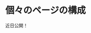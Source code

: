 # 個々のページの構成

近日公開！


<!-- After you've configured your Page Set, you can reconfigure some options at the individual page level, including options that weren't available when you initially created the page. Options selected here only affect the page you've selected; they don't affect other pages of the site. Many of these options are the same as those that configure the complete Page Set; See [Configuring Page Sets](./05-configuring-page-sets.md) for more information on those.

To configure an individual page, follow these steps:

1. Open the Product Menu and go to *Site Builder* &rarr; *Pages* under your site's menu. Alternatively, since Liferay DXP 7.3, you can click the (![icon-page-tree](../../../../icon-page-tree.png)) icon next to the Site name to open the Page Tree Menu.

1. Open the Actions menu (![Options](../../../../images/icon-options.png)) next to the page you want to configure and select &rarr; *Configure*. Alternatively, you can click the *Configure* icon on the top right of any page.

1. Update the settings under the [*General*](#general), [*SEO*](#seo), [*Look and Feel*](#look-and-feel), and [*Advanced*](#advanced) tabs with the new values. Note that the *Look and Feel* and *Advanced* tabs aren't available for Content Pages

  ```{note}
  Many of the configuration field values are localizable. Click the language flag next to a localized field, select the desired flag for the localization, and provide the translation for the user's locale to translate the field.
  ```

1. Click *Save* to apply the updates to the page.

The available page settings are described in more detail below.

## General

The *General* tab lets you configure the basic information and the design for Widget Pages. You can change the *Name*, *Friendly URL*, and *Page Layout* (Widget Pages only).

**Name:** The title that appears in the browser's title bar, and how the page is identified in the navigation

**Hidden from Navigation Menu Widget:** Whether to include the page in the navigation.

**Friendly URL:** Defines the page's link. It's best practice to have the URL match the name of the Page, so you should update both fields at the same time.

**Inherit Changes:** Defines whether to inherit changes made to the Page Template. This option is only available for pages based on a Page Template, and it is enabled by default. See [Propagating Changes](./07-creating-a-page-template.md#propagating-changes) for more information.

**Page Layout (only available for Widget Pages):** For Widget Pages, you can select a Layout Template that defines droppable locations for widgets. Layout Templates define a number of sections with columns and rows. Widgets added to a section expand (or contract) horizontally to fill the space and can be stacked vertically.

![Setting a layout template for your page.](./configuring-individual-pages/images/01.png)

## SEO

The *SEO* tab provides categorization fields for organizing the page and Search Engine Optimization (SEO) fields for managing the indexing options for the page.

### Categorization

The *Categorization* section shows the categorization options. These tools help organize the page so users can find it through search and navigation. For more information on using tags and categories, see [Organizing Content with Tags and Categories](TODO).

### SEO

SEO provides several ways to optimize the data the page provides to an indexer that's crawling the page.

**HTML Title:** Sets the value of the `<title>` element for the page, which defines the document's title displayed in the browser's title bar or page's tab in the browser.

**Meta Tags:** Sets the meta information for the Site's description, keywords, and robots.

**Sitemap:** tells robots how frequently the page is updated and how it should be prioritized.

  * *Include:* Whether to include the page in the sitemap.

  * *Page Priority:* The priority of the page's URL relative to other URLs for the site. See the Sitemap Protocol's [`<priority>` tag](https://www.sitemaps.org/protocol.html#prioritydef) for more information.

  * *Change Frequency:* How frequently the page is likely to change. See the Sitemap Protocol's [`<changefreq>` tag](https://www.sitemaps.org/protocol.html#changefreqdef) for more information.

**Canonical URL:** Each asset (web content article, blog entry, etc.) has a unique URL. From the search engine's point of view, this makes your pages rank higher since any references to variations of a specific URL are considered references to the same page. You can also use a canonical URL. If the page is localized, you can set whether to generate canonical links by language. If you want to set some of these settings for the entire Site, you can specify them from the Sitemaps and Robots tabs of the Manage Site Settings dialog box (see below).

  * *Use Custom Canonical URL:* Whether to use a custom canonical URL for the page instead of using the System Settings configuration. Once enabled, enter your desired canonical URL in the field that appears. You can define a custom canonical URL for each language. If there's no value for a specific language, the canonical URL for that language is controlled by the global/instance-level setting.

  ![Enter the custom canonical URL that you want to use for the page.](./configuring-individual-pages/images/02.png)

You can also configure canonical URLs at the global and instance levels.

```{note}
Any custom canonical URLs set for individual pages take precedent over the global and instance level settings.
```

1. Open the Product Menu and go to *Control Panel* &rarr; *Configuration*

1. Click on the scope: *System Settings* or *Instance Settings*.

1. Go to *Pages* &rarr; *SEO* and choose one of these options in the *Canonical URL* menu:

  **Use Default Language URL (default):** When a user visits a page in any supported language, the default language's URL is used as the canonical URL.

  **Use Localized URL:** The page's localized URL is used as the canonical URL.

![You can also configure canonical URLs at the global and instance levels.](./configuring-individual-pages/images/03.png)

## Look and Feel

*Look and Feel* lets you set a page-specific theme. You can inherit what you already have configured for your [Page Set's Theme](./05-configuring-page-sets.md#look-and-feel), or you can define a theme per page. This section is available for Content Pages through the [*Look and Feel* menu](./03-content-page-elements.md#look-and-feel) of the Section Builder.

Follow these steps to manage the Theme for a page:

1. Click the radio button for *Define a specific look and feel for this page*.

1. Optionally click the *Change Current Theme* button to choose a different Theme.

1. Modify the available theme settings, color scheme(s), and CSS for the Theme and click *Save* to apply the changes to the page. See the [Configuring Page Sets](./05-configuring-page-sets.md#current-theme) for more information on the available settings for themes.

![You can define a specific look and feel for a page.](./configuring-individual-pages/images/04.png)

## Advanced

The *Advanced* tab contains options useful for specific cases. Some of these are the same as the options available at the Site or Page Set level, but *Custom Fields*, *Embedded Widgets*, and *Customization Settings* are unique to the individual page configuration.

```{warning}
The *Advanced* section contains powerful options that should only be used by those with a firm command of the technology, or they can have major unintended side effects. Proceed with caution.
```

### Advanced Section

*Query String:* Provides parameters to the page. This can be useful for web content templates.

*Target:* sets a target for the page so that it pops up in a particularly named window or appears in a frameset.

*Icon:* Sets an icon for the page that appears in the navigation menu.

### Custom Fields

*Custom Fields* lets you edit the custom fields you have configured for the *Page* resource. These are metadata about the page and can be anything you like, such as author or creation date. If you don't have any custom fields configured in your Site, this option doesn't appear. See [Custom Fields](TODO) for more information on creating Custom Fields.

### Embedded Widgets

This option only appears if you have embedded one or more widgets on the page.

Widgets can be embedded on a page via a web content template or Fragment. See [Adding Templates](TODO) for more information. You can embed a widget on a page layout or theme programmatically. See [Embedding Portlets in Themes](TODO) for more information.

### JavaScript

Code entered in the JavaScript editor is executed at the bottom of the page. Your page's JavaScript is most likely (and should be) included with the Theme. However, this may be a good place to quickly test JavaScript code on a page while not in production.

This configuration option is also available for Page Sets like Public Pages and Private Pages. See the [JavaScript section](./05-configuring-page-sets.md#javascript) of Configuring Page Sets for more information.

### Mobile Device Rules

Apply rules for how this page should render for various mobile devices here. See [Mobile Device Rules](TODO) for more information.

### Customization Settings

This configuration option is only available for Widget Pages. It lets you make portions of the page customizable for site members. You can learn more about page customizations in [Enabling User Personalization of Widget Pages](../using-widget-pages/enabling-user-personalization-of-widget-pages.md). -->
